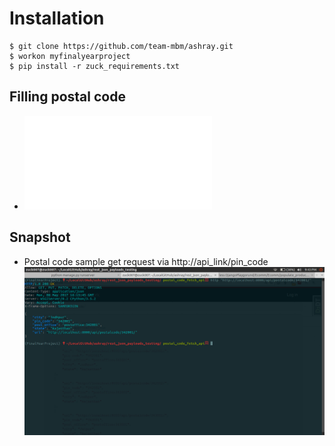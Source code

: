 # Installation
```
$ git clone https://github.com/team-mbm/ashray.git
$ workon myfinalyearproject
$ pip install -r zuck_requirements.txt
```
## Filling postal code
* ![payload](./rest_json_payloads_testing/postal_code_payload.py)
## Snapshot
* Postal code sample get request via http://api_link/pin_code
![snap1](./postalcodesample.png)

